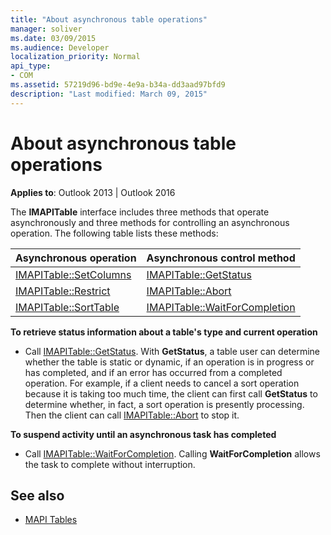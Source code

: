 ```yaml
---
title: "About asynchronous table operations"
manager: soliver
ms.date: 03/09/2015
ms.audience: Developer
localization_priority: Normal
api_type:
- COM
ms.assetid: 57219d96-bd9e-4e9a-b34a-dd3aad97bfd9
description: "Last modified: March 09, 2015"
---
```


# About asynchronous table operations
 
**Applies to**: Outlook 2013 | Outlook 2016 
  
The **IMAPITable** interface includes three methods that operate asynchronously and three methods for controlling an asynchronous operation. The following table lists these methods: 
  
|**Asynchronous operation**|**Asynchronous control method**|
|:-----|:-----|
|[IMAPITable::SetColumns](imapitable-setcolumns.md) <br/> |[IMAPITable::GetStatus](imapitable-getstatus.md) <br/> |
|[IMAPITable::Restrict](imapitable-restrict.md) <br/> |[IMAPITable::Abort](imapitable-abort.md) <br/> |
|[IMAPITable::SortTable](imapitable-sorttable.md) <br/> |[IMAPITable::WaitForCompletion](imapitable-waitforcompletion.md) <br/> |
   
**To retrieve status information about a table's type and current operation**
  
- Call [IMAPITable::GetStatus](imapitable-getstatus.md). With **GetStatus**, a table user can determine whether the table is static or dynamic, if an operation is in progress or has completed, and if an error has occurred from a completed operation. For example, if a client needs to cancel a sort operation because it is taking too much time, the client can first call **GetStatus** to determine whether, in fact, a sort operation is presently processing. Then the client can call [IMAPITable::Abort](imapitable-abort.md) to stop it. 
    
**To suspend activity until an asynchronous task has completed**
  
- Call [IMAPITable::WaitForCompletion](imapitable-waitforcompletion.md). Calling **WaitForCompletion** allows the task to complete without interruption. 
    
## See also

- [MAPI Tables](mapi-tables.md)

